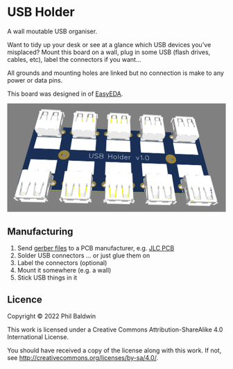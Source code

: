 USB Holder
==========

A wall moutable USB organiser.

Want to tidy up your desk or see at a glance which USB devices you've misplaced? Mount this board on a wall, plug in some USB (flash drives, cables, etc), label the connectors if you want...

All grounds and mounting holes are linked but no connection is make to any power or data pins.

This board was designed in of [EasyEDA](https://easyeda.com/).

![board-photo.png](board-photo.png)

Manufacturing
-------------

1. Send [gerber files](Exports-v1.0/Gerbers/) to a PCB manufacturer, e.g. [JLC PCB](https://jlcpcb.com/)
2. Solder USB connectors ... or just glue them on
3. Label the connectors (optional)
4. Mount it somewhere (e.g. a wall)
5. Stick USB things in it

Licence
-------

Copyright © 2022 Phil Baldwin

This work is licensed under a Creative Commons Attribution-ShareAlike 4.0 International License.

You should have received a copy of the license along with this work. If not, see <http://creativecommons.org/licenses/by-sa/4.0/>.
